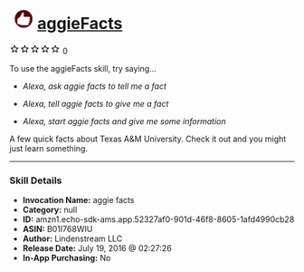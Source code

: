 # &nbsp;<img src="skill_icon" alt="aggieFacts icon" width="36"> [aggieFacts](http://alexa.amazon.com/#skills/amzn1.echo-sdk-ams.app.52327af0-901d-46f8-8605-1afd4990cb28)
![0 stars](../../images/ic_star_border_black_18dp_1x.png)![0 stars](../../images/ic_star_border_black_18dp_1x.png)![0 stars](../../images/ic_star_border_black_18dp_1x.png)![0 stars](../../images/ic_star_border_black_18dp_1x.png)![0 stars](../../images/ic_star_border_black_18dp_1x.png) 0

To use the aggieFacts skill, try saying...

* *Alexa, ask aggie facts to tell me a fact*

* *Alexa, tell aggie facts to give me a fact*

* *Alexa, start aggie facts and give me some information*

A few quick facts about Texas A&M University. Check it out and you might just learn something.

***

### Skill Details

* **Invocation Name:** aggie facts
* **Category:** null
* **ID:** amzn1.echo-sdk-ams.app.52327af0-901d-46f8-8605-1afd4990cb28
* **ASIN:** B01I768WIU
* **Author:** Lindenstream LLC
* **Release Date:** July 19, 2016 @ 02:27:26
* **In-App Purchasing:** No
